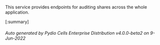 






This service provides endpoints for auditing shares across the whole application.

[:summary]

###### Auto generated by Pydio Cells Enterprise Distribution v4.0.0-beta2 on 9-Jun-2022
